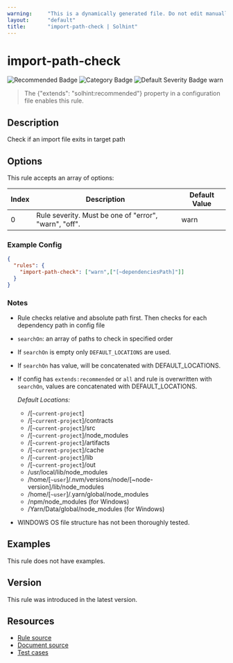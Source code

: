 ```yaml
---
warning:     "This is a dynamically generated file. Do not edit manually."
layout:      "default"
title:       "import-path-check | Solhint"
---
```


# import-path-check
![Recommended Badge](https://img.shields.io/badge/-Recommended-brightgreen)
![Category Badge](https://img.shields.io/badge/-Miscellaneous-informational)
![Default Severity Badge warn](https://img.shields.io/badge/Default%20Severity-warn-yellow)
> The {"extends": "solhint:recommended"} property in a configuration file enables this rule.


## Description
Check if an import file exits in target path

## Options
This rule accepts an array of options:

| Index | Description                                           | Default Value |
| ----- | ----------------------------------------------------- | ------------- |
| 0     | Rule severity. Must be one of "error", "warn", "off". | warn          |


### Example Config
```json
{
  "rules": {
    "import-path-check": ["warn",["[~dependenciesPath]"]]
  }
}
```

### Notes
- Rule checks relative and absolute path first. Then checks for each dependency path in config file
- `searchOn`: an array of paths to check in specified order
- If `searchOn` is empty only `DEFAULT_LOCATIONS` are used.
- If `searchOn` has value, will be concatenated with DEFAULT_LOCATIONS.
- If config has `extends:recommended` or `all` and rule is overwritten with `searchOn`, values are concatenated with DEFAULT_LOCATIONS.

     *Default Locations:*
    - /[`~current-project`]
    - /[`~current-project`]/contracts
    - /[`~current-project`]/src
    - /[`~current-project`]/node_modules
    - /[`~current-project`]/artifacts
    - /[`~current-project`]/cache
    - /[`~current-project`]/lib
    - /[`~current-project`]/out
    - /usr/local/lib/node_modules
    - /home/[`~user`]/.nvm/versions/node/[~node-version]/lib/node_modules
    - /home/[`~user`]/.yarn/global/node_modules
    - /npm/node_modules (for Windows)
    - /Yarn/Data/global/node_modules (for Windows)
- WINDOWS OS file structure has not been thoroughly tested.

## Examples
This rule does not have examples.

## Version
This rule was introduced in the latest version.

## Resources
- [Rule source](https://github.com/protofire/solhint/blob/master/lib/rules/miscellaneous/import-path-check.js)
- [Document source](https://github.com/protofire/solhint/blob/master/docs/rules/miscellaneous/import-path-check.md)
- [Test cases](https://github.com/protofire/solhint/blob/master/test/rules/miscellaneous/import-path-check.js)
